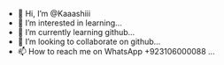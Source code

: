 - 👋 Hi, I’m @Kaaashiii
- 👀 I’m interested in learning...
- 🌱 I’m currently learning github...
- 💞️ I’m looking to collaborate on github...
- 📫 How to reach me on WhatsApp +923106000088 ...

<!---
Kaaashiii/Kaaashiii is a ✨ special ✨ repository because its `README.md` (this file) appears on your GitHub profile.
You can click the Preview link to take a look at your changes.
--->
